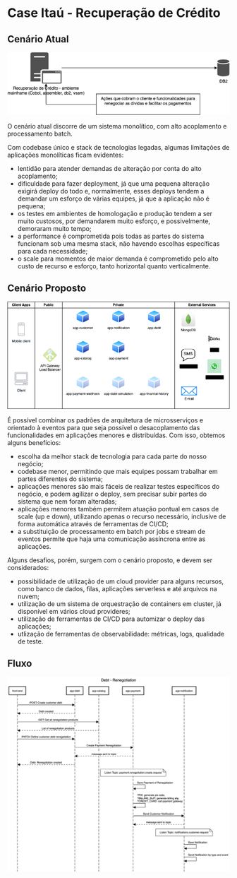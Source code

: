 # Case Itaú - Recuperação de Crédito

## Cenário Atual  
![Cenário Atual](./images/case-itau-cenario-atual.png?raw=true "Cenário Atual")

O cenário atual discorre de um sistema monolítico, com alto acoplamento e processamento batch.

Com codebase único e stack de tecnologias legadas, algumas limitações de aplicações monolíticas ficam evidentes:

- lentidão para atender demandas de alteração por conta do alto acoplamento;
- dificuldade para fazer deployment, já que uma pequena alteração exigirá deploy do todo e, normalmente, esses deploys tendem a demandar um esforço de várias equipes, já que a aplicação não é pequena;
- os testes em ambientes de homologação e produção tendem a ser muito custosos, por demandarem muito esforço, e possivelmente, demoraram muito tempo;
- a performance é comprometida pois todas as partes do sistema funcionam sob uma mesma stack, não havendo escolhas específicas para cada necessidade;
- o scale para momentos de maior demanda é comprometido pelo alto custo de recurso e esforço, tanto horizontal quanto verticalmente.

## Cenário Proposto  
![Cenário Proposto](./images/case-itau-cenario-proposto.png?raw=true "Cenário Proposto")

É possível combinar os padrões de arquitetura de microsserviços e orientado à eventos para que seja possível o desacoplamento das funcionalidades em aplicações menores e distribuídas. Com isso, obtemos alguns benefícios:

- escolha da melhor stack de tecnologia para cada parte do nosso negócio;
- codebase menor, permitindo que mais equipes possam trabalhar em partes diferentes do sistema;
- aplicações menores são mais fáceis de realizar testes específicos do negócio, e podem agilizar o deploy, sem precisar subir partes do sistema que nem foram alteradas;
- aplicações menores também permitem atuação pontual em casos de scale (up e down), utilizando apenas o recurso necessário, inclusive de forma automática através de ferramentas de CI/CD;
- a substituição de processamento em batch por jobs e stream de eventos permite que haja uma comunicação assíncrona entre as aplicações.

Alguns desafios, porém, surgem com o cenário proposto, e devem ser considerados:
- possibilidade de utilização de um cloud provider para alguns recursos, como banco de dados, filas, aplicações serverless e até arquivos na nuvem;
- utilização de um sistema de orquestração de containers em cluster, já disponível em vários cloud provideres;
- utilização de ferramentas de CI/CD para automizar o deploy das aplicações;
- utlização de ferramentas de observabilidade: métricas, logs, qualidade de teste.


## Fluxo
![Debt Renegotiation](./images/case-itau-flow.png?raw=true "Debt Renegotiation")

